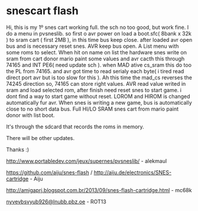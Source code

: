 # snescart flash
Hi, this is my 1º snes cart working full. the sch no too good, but work fine.
I do a menu in pvsneslib. so first o avr power on load a boot.sfc( 8bank x 32k ) to sram cart ( first 2MB ), in this time bus keep close.
after loaded avr open bus and is necessary reset snes. AVR keep bus open. A List menu with some roms to select.
When hit on name on list the hardware snes write on sram from cart donor mario paint some values and avr cacth this through 74165 and INT PE6( need update sch ). when MAD ative cs_sram this do too the PL from 74165. and avr got time to read serialy each byte( i tired read direct port avr but is too slow for this ). Ah this time the mad_cs reverses the 74245 direction so, 74165 can store right values.
AVR read value writed in sram and load selected rom, after finish need reset snes to start game. i dont find a way to start game without reset.
LOROM and HIROM is changed automatically fur avr.
When snes is writing a new game, bus is automatically close to no short data bus.
Full HI/LO SRAM snes cart from mario paint donor with list boot.

It's through the sdcard that records the roms in memory.

There will be other updates.

Thanks :)

http://www.portabledev.com/jeux/supernes/pvsneslib/ - alekmaul

https://github.com/aiju/snes-flash / http://aiju.de/electronics/SNES-cartridge - Aiju

http://amigaprj.blogspot.com.br/2013/09/snes-flash-cartridge.html - mc68k

nyvevbsvyub926@lnubb.pbz.oe - ROT13
